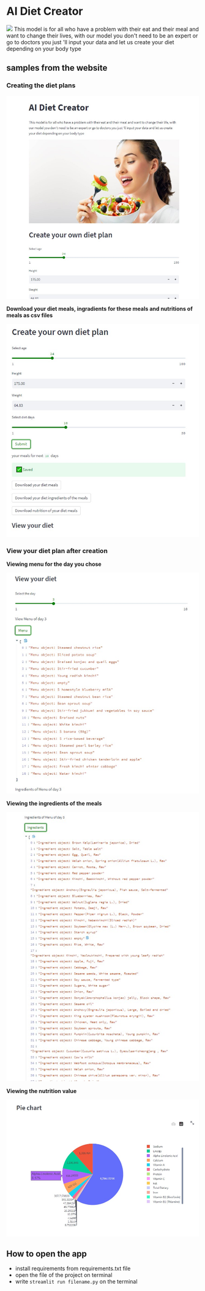 # AI Diet Creator
![](https://dynaimage.cdn.cnn.com/cnn/c_fill,g_auto,w_1200,h_675,ar_16:9/https%3A%2F%2Fcdn.cnn.com%2Fcnnnext%2Fdam%2Fassets%2F220317153849-diet-culture-stock.jpg)
This model is for all who have a problem with their eat and their meal and want 
to change their lives, with our model you don't need to be an expert or go to 
doctors you just 'll input your data and let us create your diet depending on 
your body type

## samples from the website
### Creating the diet plans
![](web-images/1.jpg)

**Download your diet meals, ingradients for these meals and nutritions of meals as csv files**

![](web-images/2.jpg)

### View your diet plan after creation
**Viewing menu for the day you chose**

![](web-images/3.jpg)

**Viewing the ingredients of the meals**

![](web-images/4.jpg)

**Viewing the nutrition value**

![](web-images/5.jpg)

## How to open the app
- install requirements from requirements.txt file
- open the file of the project on terminal
- write `streamlit run filename.py` on the terminal


